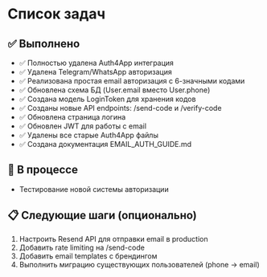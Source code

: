 # Список задач

## ✅ Выполнено
- ✅ Полностью удалена Auth4App интеграция
- ✅ Удалена Telegram/WhatsApp авторизация
- ✅ Реализована простая email авторизация с 6-значными кодами
- ✅ Обновлена схема БД (User.email вместо User.phone)
- ✅ Создана модель LoginToken для хранения кодов
- ✅ Созданы новые API endpoints: /send-code и /verify-code
- ✅ Обновлена страница логина
- ✅ Обновлен JWT для работы с email
- ✅ Удалены все старые Auth4App файлы
- ✅ Создана документация EMAIL_AUTH_GUIDE.md

## 🔄 В процессе
- Тестирование новой системы авторизации

## 📋 Следующие шаги (опционально)
1. Настроить Resend API для отправки email в production
2. Добавить rate limiting на /send-code
3. Добавить email templates с брендингом
4. Выполнить миграцию существующих пользователей (phone → email)
